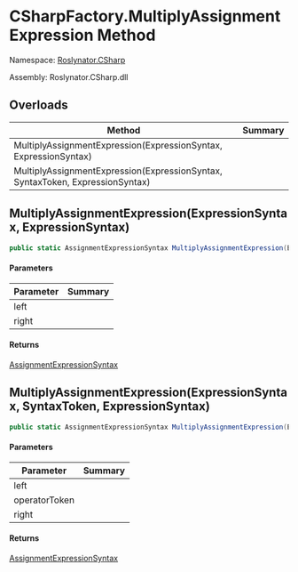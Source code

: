 # CSharpFactory\.MultiplyAssignmentExpression Method

Namespace: [Roslynator.CSharp](../../README.md)

Assembly: Roslynator\.CSharp\.dll

## Overloads

| Method | Summary |
| ------ | ------- |
| MultiplyAssignmentExpression\(ExpressionSyntax, ExpressionSyntax\) | |
| MultiplyAssignmentExpression\(ExpressionSyntax, SyntaxToken, ExpressionSyntax\) | |

## MultiplyAssignmentExpression\(ExpressionSyntax, ExpressionSyntax\)

```csharp
public static AssignmentExpressionSyntax MultiplyAssignmentExpression(ExpressionSyntax left, ExpressionSyntax right)
```

#### Parameters

| Parameter | Summary |
| --------- | ------- |
| left | |
| right | |

#### Returns

[AssignmentExpressionSyntax](https://docs.microsoft.com/en-us/dotnet/api/microsoft.codeanalysis.csharp.syntax.assignmentexpressionsyntax)


## MultiplyAssignmentExpression\(ExpressionSyntax, SyntaxToken, ExpressionSyntax\)

```csharp
public static AssignmentExpressionSyntax MultiplyAssignmentExpression(ExpressionSyntax left, SyntaxToken operatorToken, ExpressionSyntax right)
```

#### Parameters

| Parameter | Summary |
| --------- | ------- |
| left | |
| operatorToken | |
| right | |

#### Returns

[AssignmentExpressionSyntax](https://docs.microsoft.com/en-us/dotnet/api/microsoft.codeanalysis.csharp.syntax.assignmentexpressionsyntax)


